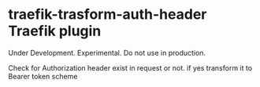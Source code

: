 # traefik-trasform-auth-header Traefik plugin

Under Development. Experimental. Do not use in production.

Check for Authorization header exist in request or not. if yes transform it to Bearer token scheme

